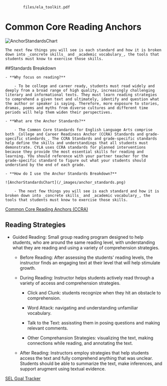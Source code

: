 ```pdf
		files/ela_toolkit.pdf
```


# Common Core Reading Anchors

![AnchorStandardsChart](/_images/anchor_standards.png)

	The next few things you will see is each standard and how it is broken down into _concrete skills_ and _academic vocabulary_, the tools that students must know to exercise those skills. 

##Standards Breakdown

	- **Why focus on reading?** 
	
		- To be college and career ready, students must read widely and deeply from a broad range of high quality, increasingly challenging literary and informational texts. They must learn reading strategies to comprehend a given text and ultimately, identify and question what the author or speaker is saying. Therefore, more exposure to stories, dramas, poems and myths from diverse cultures and different time periods will help them widen their perspectives.

	- **What are the Anchor Standards?**

		- The Common Core Standards for English Language Arts comprise both _College and Career Readiness Anchor (CCRA) Standards and grade-specific standards_. The CCRA Standards and grade-specific standards help define the skills and understandings that all students must demonstrate. CYLA uses CCRA standards for planned interventions because they provide the most essential skills for reading and learning. YOu should reference with your partner teacher for the grade-specific standard to figure out what your students should understand by the end of each grade.

	- **How do I use the Anchor Standards Breakdown?**

	![AnchorStandardsChart](/_images/anchor_standards.png)

		- The next few things you will see is each standard and how it is broken down into _concrete skills_ and _academic vocabulary_, the tools that students must know to exercise those skills. 


[Common Core Reading Anchors (CCRA)](http://www.corestandards.org/ELA-Literacy/CCRA/R/)


## Reading Strategies

- Guided Reading: Small group reading program designed to help students, who are around the same reading level, with understanding what they are reading and using a variety of comprehension strategies.

	- Before Reading: After assessing the students' reading levels, the instructor finds an engaging text at their level that will help stimulate growth.

	- During Reading: Instructor helps students actively read through a variety of access and comprehension strategies. 

		- Click and Clunk: students recognize when they hit an obstacle to comprehension.

		- Word Attack: navigating and understanding unfamiliar vocabulary.

		- Talk to the Text: assissting them in posing questions and making relevant comments.

		- Other Comprehansion Strategies: visualizing the text, making connections while reading, and annotating the text.

	- After Reading: Instructors employ strategies that help students access the text and fully comprehend anything that was unclear. Students should be able to summarize the text, make inferences, and support arugment using textual evidence.


[SEL Goal Tracker](https://cityyear.sharepoint.com/teams/lax/SitePages/SELgoal.aspx)